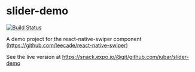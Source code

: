 # slider-demo

[![Build Status](https://travis-ci.org/iubar/slider-demo.svg?branch=master)](https://travis-ci.org/iubar/slider-demo)

A demo project for the react-native-swiper component (https://github.com/leecade/react-native-swiper)

See the live version at https://snack.expo.io/@git/github.com/iubar/slider-demo
